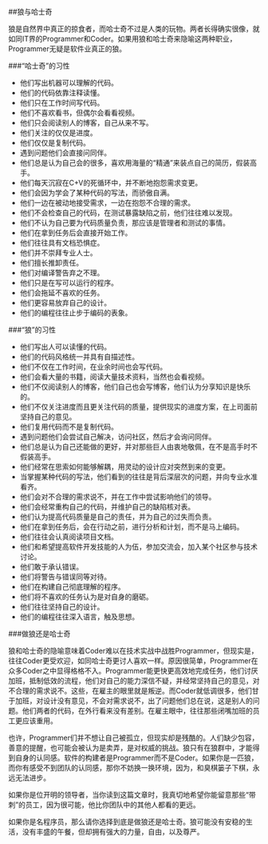 ##狼与哈士奇

狼是自然界中真正的掠食者，而哈士奇不过是人类的玩物。两者长得确实很像，就如同IT界的Programmer和Coder。如果用狼和哈士奇来隐喻这两种职业，Programmer无疑是软件业真正的狼。

###“哈士奇”的习性

- 他们写出机器可以理解的代码。
- 他们的代码依靠注释读懂。
- 他们只在工作时间写代码。
- 他们不喜欢看书，但偶尔会看看视频。
- 他们只会阅读别人的博客，自己从来不写。
- 他们关注的仅仅是进度。
- 他们仅仅是复制代码。
- 遇到问题他们会直接问同伴。
- 他们总是认为自己会的很多，喜欢用海量的“精通”来装点自己的简历，假装高手。
- 他们每天沉寂在C+V的死循环中，并不断地抱怨需求变更。
- 他们会因为学会了某种代码的写法，而骄傲自满。
- 他们一边在被动地接受需求，一边在抱怨不合理的需求。
- 他们不会检查自己的代码，在测试暴露缺陷之前，他们往往难以发现。
- 他们不认为自己要为代码质量负责，那应该是管理者和测试的事情。
- 他们在拿到任务后会直接开始工作。
- 他们往往具有文档恐惧症。
- 他们并不崇拜专业人士。
- 他们擅长推卸责任。
- 他们对编译警告弃之不理。
- 他们只是在写可以运行的程序。
- 他们会拖延不喜欢的任务。
- 他们更容易放弃自己的设计。
- 他们的编程往往止步于编码的表象。

###“狼”的习性

- 他们写出人可以读懂的代码。
- 他们的代码风格统一并具有自描述性。
- 他们不仅在工作时间，在业余时间也会写代码。
- 他们会看大量的书籍，阅读大量技术资料，当然也会看视频。
- 他们不仅阅读别人的博客，他们自己也会写博客，他们认为分享知识是快乐的。
- 他们不仅关注进度而且更关注代码的质量，提供现实的进度方案，在上司面前坚持自己的意见。
- 他们复用代码而不是复制代码。
- 遇到问题他们会尝试自己解决，访问社区，然后才会询问同伴。
- 他们总是认为自己还能做的更好，并对那些巨人由衷地敬佩，在不是高手时不假装高手。
- 他们经常在思索如何能够解耦，用灵动的设计应对突然到来的变更。
- 当掌握某种代码的写法，他们看到的往往是背后深层次的问题，并向专业水准看齐。
- 他们会对不合理的需求说不，并在工作中尝试影响他们的领导。
- 他们会经常重构自己的代码，并维护自己的缺陷核对表。
- 他们认为提高代码质量是自己的责任，并为自己的过失而负责。
- 他们在拿到任务后，会在行动之前，进行分析和计划，而不是马上编码。
- 他们往往会认真阅读项目文档。
- 他们和希望提高软件开发技能的人为伍，参加交流会，加入某个社区参与技术讨论。
- 他们敢于承认错误。
- 他们将警告与错误同等对待。
- 他们在构建自己彻底理解的程序。
- 他们将不喜欢的任务认为是对自身的磨砺。
- 他们往往坚持自己的设计。
- 他们的编程往往深入语言，触及思想。

###做狼还是哈士奇

狼和哈士奇的隐喻意味着Coder难以在技术实战中战胜Programmer，但现实是，往往Coder更受欢迎，如同哈士奇更讨人喜欢一样。原因很简单，Programmer在众多Coder之中显得格格不入。Programmer能更快更高效地完成任务，他们讨厌加班，抵制低效的流程，他们对自己的能力深信不疑，并经常坚持自己的意见，对不合理的需求说不。这些，在雇主的眼里就是叛逆。而Coder就低调很多，他们甘于加班，对设计没有意见，不会对需求说不，出了问题他们总在说，这是别人的问题。他们两者的代码，在外行看来没有差别。在雇主眼中，往往那些闭嘴加班的员工更应该重用。

也许，Programmer们并不想让自己被孤立，但现实却是残酷的。人们缺少包容，善意的提醒，也可能会被认为是卖弄，是对权威的挑战。狼只有在狼群中，才能得到自身的认同感。软件的构建者是Programmer而不是Coder。如果你是一匹狼，而你有感受不到团队的认同感，那你不妨换一换环境，因为，和臭棋篓子下棋，永远无法进步。

如果你是位开明的领导者，当你读到这篇文章时，我真切地希望你能留意那些“带刺”的员工，因为很可能，他比你团队中的其他人都看的更远。

如果你是名程序员，那么请你选择到底是做狼还是哈士奇。狼可能没有安稳的生活，没有丰盛的午餐，但却拥有强大的力量，自由，以及尊严。